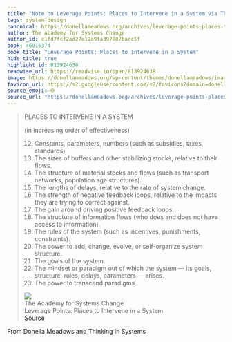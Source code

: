 ```yaml
---
title: "Note on Leverage Points: Places to Intervene in a System via The Academy for Systems Change"
tags: system-design
canonical: https://donellameadows.org/archives/leverage-points-places-to-intervene-in-a-system/?utm_source=substack&utm_medium=email
author: The Academy for Systems Change
author_id: c1fd7fcf2ad27a12a9fa397887baec5f
book: 46015374
book_title: "Leverage Points: Places to Intervene in a System"
hide_title: true
highlight_id: 813924638
readwise_url: https://readwise.io/open/813924638
image: https://donellameadows.org/wp-content/themes/donellameadows/images/logo-2.gif
favicon_url: https://s2.googleusercontent.com/s2/favicons?domain=donellameadows.org
source_emoji: 🌐
source_url: "https://donellameadows.org/archives/leverage-points-places-to-intervene-in-a-system/?utm_source=substack&utm_medium=email#:~:text=PLACES%20TO%20INTERVENE,to%20transcend%20paradigms."
---
```


> PLACES TO INTERVENE IN A SYSTEM
> 
> (in increasing order of effectiveness)
> 
> 12. Constants, parameters, numbers (such as subsidies, taxes, standards).
> 11. The sizes of buffers and other stabilizing stocks, relative to their flows.
> 10. The structure of material stocks and flows (such as transport networks, population age structures).
> 9. The lengths of delays, relative to the rate of system change.
> 8. The strength of negative feedback loops, relative to the impacts they are trying to correct against.
> 7. The gain around driving positive feedback loops.
> 6. The structure of information flows (who does and does not have access to information).
> 5. The rules of the system (such as incentives, punishments, constraints).
> 4. The power to add, change, evolve, or self-organize system structure.
> 3. The goals of the system.
> 2. The mindset or paradigm out of which the system — its goals, structure, rules, delays, parameters — arises.
> 1. The power to transcend paradigms.
> <div class="quoteback-footer"><div class="quoteback-avatar"><img class="mini-favicon" src="https://s2.googleusercontent.com/s2/favicons?domain=donellameadows.org"></div><div class="quoteback-metadata"><div class="metadata-inner"><span style="display:none">FROM:</span><div aria-label="The Academy for Systems Change" class="quoteback-author"> The Academy for Systems Change</div><div aria-label="Leverage Points: Places to Intervene in a System" class="quoteback-title"> Leverage Points: Places to Intervene in a System</div></div></div><div class="quoteback-backlink"><a target="_blank" aria-label="go to the full text of this quotation" rel="noopener" href="https://donellameadows.org/archives/leverage-points-places-to-intervene-in-a-system/?utm_source=substack&utm_medium=email#:~:text=PLACES%20TO%20INTERVENE,to%20transcend%20paradigms." class="quoteback-arrow"> Source</a></div></div>

From Donella Meadows and Thinking in Systems